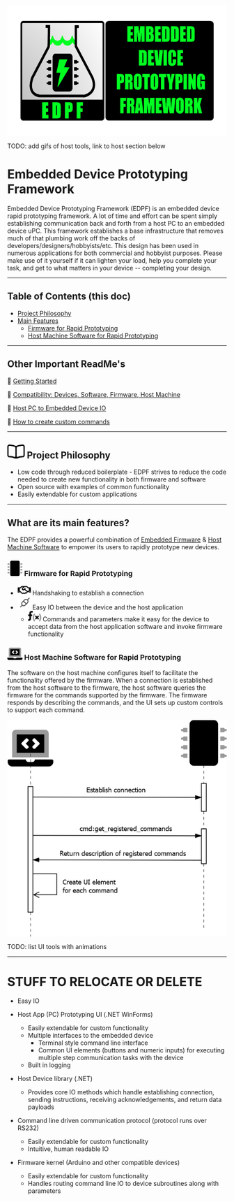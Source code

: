 <img src='./Resources/Media/graphics/github_social_media_preview.png' style='display: block;
  margin-left: auto;
  margin-right: auto; height:299px
  /*width: 70%;*/'/>
  
TODO: add gifs of host tools, link to host section below
# Embedded Device Prototyping Framework
Embedded Device Prototyping Framework (EDPF) is an embedded device rapid prototyping framework. A lot of time and effort can be spent simply establishing communication back and forth from a host PC to an embedded device uPC.  This framework establishes a base infrastructure that removes much of that plumbing work off the backs of developers/designers/hobbyists/etc.  This design has been used in numerous applications for both commercial and hobbyist purposes.  Please make use of it yourself if it can lighten your load, help you complete your task, and get to what matters in your device -- completing your design.


---
## Table of Contents (this doc)

* [Project Philosophy](#id-proj-philosophy)
* [Main Features](#id-main-features)
  * [Firmware for Rapid Prototyping](#id-firwmare-rapid)
  * [Host Machine Software for Rapid Prototyping](#id-software-rapid)

---
## Other Important ReadMe's

:link: [Getting Started](./getting_started.md)

:link: [Compatibility: Devices, Software, Firmware, Host Machine](./compatibility_devices_software_host_machine.md)

:link: [Host PC to Embedded Device IO](./host_pc_to_embedded_device_io.md)

:link: [How to create custom commands](./how_to_create_custom_commands.md)

---
<a id='id-proj-philosophy' />

## <img src='Resources/Media/graphics/book-open.svg' style="width:40px;"/> Project Philosophy
* Low code through reduced boilerplate - EDPF strives to reduce the code needed to create new functionality in both firmware and software
* Open source with examples of common functionality
* Easily extendable for custom applications

<a id='id-firwmare-rapid' />

---
<a id='id-main-features' />

## What are its main features?

The EDPF provides a powerful combination of [Embedded Firmware](#id-firwmare-rapid) & [Host Machine Software](#id-software-rapid) to empower its users to rapidly prototype new devices.



### <img src='Resources/Media/graphics/microchip_duotone.svg' style="width:35px;"/> Firmware for Rapid Prototyping

* <img src='Resources/Media/graphics/handshake.svg' style="width:30px;"/> Handshaking to establish a connection
* <img src='Resources/Media/graphics/connect-plugged.svg' style="width:30px;"/> Easy IO between the device and the host application
  * <img src='Resources/Media/graphics/function.svg' style="width:30px;"/> Commands and parameters make it easy for the device to accept data from the host application software and invoke firmware functionality 

<a id='id-software-rapid' />

### <img src='Resources/Media/graphics/laptop-code.svg' style="width:35px;"/> Host Machine Software for Rapid Prototyping

The software on the host machine configures itself to facilitate the functionality offered by the firmware.  When a connection is established from the host software to the firmware, the host software queries the firmware for the commands supported by the firmware.  The firmware responds by describing the commands, and the UI sets up custom controls to support each command.

<img src='Resources/Media/uml/ui_config.png' style='display: block;
  margin-left: auto;
  margin-right: auto; 
  /*width: 70%;*/'/>
  
  
TODO: list UI tools with animations


----

# STUFF TO RELOCATE OR DELETE


* Easy IO 

* Host App (PC) Prototyping UI (.NET WinForms)
  * Easily extendable for custom functionality
  * Multiple interfaces to the embedded device
    * Terminal style command line interface
    * Common UI elements (buttons and numeric inputs) for executing multiple step communication tasks with the device
  * Built in logging

* Host Device library (.NET)
  
  * Provides core IO methods which handle establishing connection, sending instructions, receiving acknowledgements, and return data payloads 

* Command line driven communication protocol (protocol runs over RS232)
  * Easily extendable for custom functionality
  * Intuitive, human readable IO

* Firmware kernel (Arduino and other compatible devices)
  * Easily extendable for custom functionality
  * Handles routing command line IO to device subroutines along with parameters



